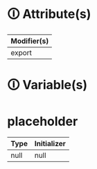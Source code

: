 # &#128712; Attribute(s)

| Modifier(s)                            |
|----------------------------------------|
| export |

# &#128712; Variable(s)

# placeholder

| Type                        | Initializer                       |
|-----------------------------|-----------------------------------|
| null | null |